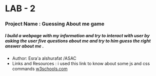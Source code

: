 # LAB - 2
### Project Name : Guessing About me game 
##### I build a webpage with my information and try to interact with user by asking the user five questions about me and try to him guess the right answer about me .

- Author: Esra'a alshurafat /ASAC
- Links and Resources : i used this link to know about some js and css commands [w3schools.com](w3schools.com)

